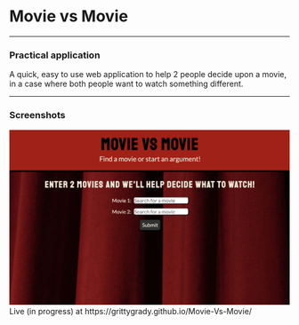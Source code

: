 <h1>Movie vs Movie</h1>
<hr>
<h3>Practical application</h3>
A quick, easy to use web application to help 2 people decide upon a movie, in a case where both people want to watch something different.
<hr>
<h3>Screenshots</h3>
<img src="https://github.com/grittygrady/Movie-Vs-Movie/blob/master/previews/landing-page.png">
Live (in progress) at https://grittygrady.github.io/Movie-Vs-Movie/
